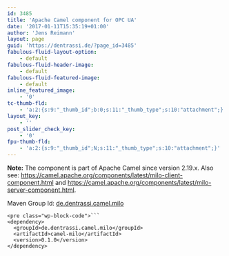 ```yaml
---
id: 3485
title: 'Apache Camel component for OPC UA'
date: '2017-01-11T15:35:19+01:00'
author: 'Jens Reimann'
layout: page
guid: 'https://dentrassi.de/?page_id=3485'
fabulous-fluid-layout-option:
    - default
fabulous-fluid-header-image:
    - default
fabulous-fluid-featured-image:
    - default
inline_featured_image:
    - '0'
tc-thumb-fld:
    - 'a:2:{s:9:"_thumb_id";b:0;s:11:"_thumb_type";s:10:"attachment";}'
layout_key:
    - ''
post_slider_check_key:
    - '0'
fpu-thumb-fld:
    - 'a:2:{s:9:"_thumb_id";N;s:11:"_thumb_type";s:10:"attachment";}'
---
```


**Note:** The component is part of Apache Camel since version 2.19.x. Also see: <https://camel.apache.org/components/latest/milo-client-component.html> and <https://camel.apache.org/components/latest/milo-server-component.html>.

Maven Group Id: [de.dentrassi.camel.milo](https://search.maven.org/#search|ga|1|g%3A%22de.dentrassi.camel.milo%22)

```
<pre class="wp-block-code">```
<dependency>
  <groupId>de.dentrassi.camel.milo</groupId>
  <artifactId>camel-milo</artifactId>
  <version>0.1.0</version>
</dependency>
```
```